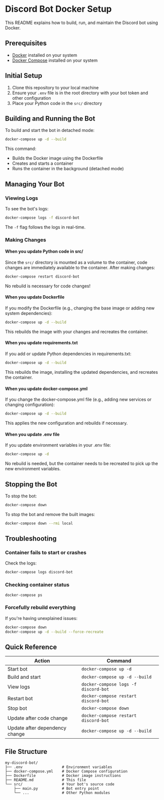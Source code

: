 # Discord Bot Docker Setup

This README explains how to build, run, and maintain the Discord bot using Docker.

## Prerequisites

- [Docker](https://www.docker.com/get-started) installed on your system
- [Docker Compose](https://docs.docker.com/compose/install/) installed on your system

## Initial Setup

1. Clone this repository to your local machine
2. Ensure your `.env` file is in the root directory with your bot token and other configuration
3. Place your Python code in the `src/` directory

## Building and Running the Bot

To build and start the bot in detached mode:

```bash
docker-compose up -d --build
```

This command:
- Builds the Docker image using the Dockerfile
- Creates and starts a container
- Runs the container in the background (detached mode)

## Managing Your Bot

### Viewing Logs

To see the bot's logs:

```bash
docker-compose logs -f discord-bot
```

The `-f` flag follows the logs in real-time.

### Making Changes

#### When you update Python code in src/

Since the `src/` directory is mounted as a volume to the container, code changes are immediately available to the container. After making changes:

```bash
docker-compose restart discord-bot
```

No rebuild is necessary for code changes!

#### When you update Dockerfile

If you modify the Dockerfile (e.g., changing the base image or adding new system dependencies):

```bash
docker-compose up -d --build
```

This rebuilds the image with your changes and recreates the container.

#### When you update requirements.txt

If you add or update Python dependencies in requirements.txt:

```bash
docker-compose up -d --build
```

This rebuilds the image, installing the updated dependencies, and recreates the container.

#### When you update docker-compose.yml

If you change the docker-compose.yml file (e.g., adding new services or changing configuration):

```bash
docker-compose up -d --build
```

This applies the new configuration and rebuilds if necessary.

#### When you update .env file

If you update environment variables in your .env file:

```bash
docker-compose up -d
```

No rebuild is needed, but the container needs to be recreated to pick up the new environment variables.

## Stopping the Bot

To stop the bot:

```bash
docker-compose down
```

To stop the bot and remove the built images:

```bash
docker-compose down --rmi local
```

## Troubleshooting

### Container fails to start or crashes

Check the logs:

```bash
docker-compose logs discord-bot
```

### Checking container status

```bash
docker-compose ps
```

### Forcefully rebuild everything

If you're having unexplained issues:

```bash
docker-compose down
docker-compose up -d --build --force-recreate
```

## Quick Reference

| Action | Command |
|--------|---------|
| Start bot | `docker-compose up -d` |
| Build and start | `docker-compose up -d --build` |
| View logs | `docker-compose logs -f discord-bot` |
| Restart bot | `docker-compose restart discord-bot` |
| Stop bot | `docker-compose down` |
| Update after code change | `docker-compose restart discord-bot` |
| Update after dependency change | `docker-compose up -d --build` |

## File Structure

```
my-discord-bot/
├── .env                  # Environment variables
├── docker-compose.yml    # Docker Compose configuration
├── Dockerfile            # Docker image instructions
├── README.md             # This file
└── src/                  # Your bot's source code
    ├── main.py           # Bot entry point
    └── ...               # Other Python modules
```